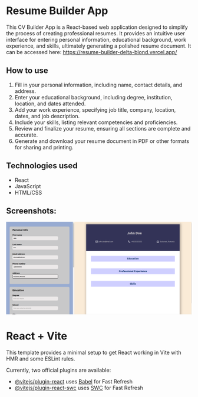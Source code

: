 # Resume Builder App

This CV Builder App is a React-based web application designed to simplify the process of creating professional resumes. It provides an intuitive user interface for entering personal information, educational background, work experience, and skills, ultimately generating a polished resume document. It can be accessed here: https://resume-builder-delta-blond.vercel.app/

## How to use
1. Fill in your personal information, including name, contact details, and address.
2. Enter your educational background, including degree, institution, location, and dates attended.
3. Add your work experience, specifying job title, company, location, dates, and job description.
4. Include your skills, listing relevant competencies and proficiencies.
5. Review and finalize your resume, ensuring all sections are complete and accurate.
6. Generate and download your resume document in PDF or other formats for sharing and printing.

## Technologies used
- React
- JavaScript
- HTML/CSS

## Screenshots: 
![Example Image](public/assets/screenshot)

# React + Vite

This template provides a minimal setup to get React working in Vite with HMR and some ESLint rules.

Currently, two official plugins are available:

- [@vitejs/plugin-react](https://github.com/vitejs/vite-plugin-react/blob/main/packages/plugin-react/README.md) uses [Babel](https://babeljs.io/) for Fast Refresh
- [@vitejs/plugin-react-swc](https://github.com/vitejs/vite-plugin-react-swc) uses [SWC](https://swc.rs/) for Fast Refresh
